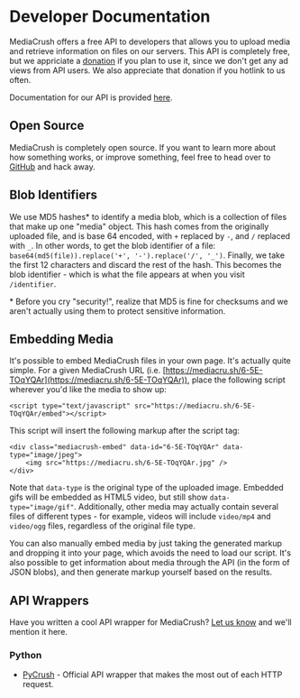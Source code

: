 # Developer Documentation

MediaCrush offers a free API to developers that allows you to upload media and retrieve information on files
on our servers. This API is completely free, but we appriciate a [donation](/donate) if you plan to use it,
since we don't get any ad views from API users. We also appreciate that donation if you hotlink to us often.

Documentation for our API is provided [here](/docs/API).

## Open Source

MediaCrush is completely open source. If you want to learn more about how something works, or improve
something, feel free to head over to [GitHub](https://github.com/MediaCrush/MediaCrush) and hack away.

## Blob Identifiers

We use MD5 hashes* to identify a media blob, which is a collection of files that make up one "media" object.
This hash comes from the originally uploaded file, and is base 64 encoded, with `+` replaced by `-`, and `/`
replaced with `_`. In other words, to get the blob identifier of a file:
`base64(md5(file)).replace('+', '-').replace('/', '_')`. Finally, we take the first 12 characters and
discard the rest of the hash. This becomes the blob identifier - which is what the file appears at when you
visit `/identifier`.

\* Before you cry "security!", realize that MD5 is fine for checksums and we aren't actually using them to
protect sensitive information.

## Embedding Media

It's possible to embed MediaCrush files in your own page. It's actually quite simple. For a given MediaCrush
URL (i.e. [https://mediacru.sh/6-5E-TOqYQAr](https://mediacru.sh/6-5E-TOqYQAr)), place the following script
wherever you'd like the media to show up:

    <script type="text/javascript" src="https://mediacru.sh/6-5E-TOqYQAr/embed"></script>

This script will insert the following markup after the script tag:

    <div class="mediacrush-embed" data-id="6-5E-TOqYQAr" data-type="image/jpeg">
        <img src="https://mediacru.sh/6-5E-TOqYQAr.jpg" />
    </div>

Note that `data-type` is the original type of the uploaded image. Embedded gifs will be embedded as HTML5
video, but still show `data-type="image/gif"`. Additionally, other media may actually contain several files
of different types - for example, videos will include `video/mp4` and `video/ogg` files, regardless of the
original file type.

You can also manually embed media by just taking the generated markup and dropping it into your page, which
avoids the need to load our script. It's also possible to get information about media through the API (in the
form of JSON blobs), and then generate markup yourself based on the results.

## API Wrappers

Have you written a cool API wrapper for MediaCrush? [Let us know](mailto:support@mediacru.sh) and we'll mention it here.

### Python

* [PyCrush](https://github.com/MediaCrush/PyCrush) - Official API wrapper that makes the most out of each HTTP request.
